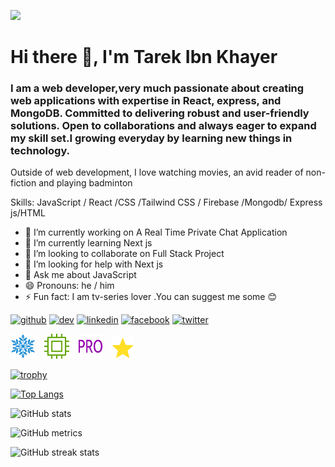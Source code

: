 ![](https://scontent.fdac31-1.fna.fbcdn.net/v/t39.30808-6/396835421_1028695805066269_5128398856997056744_n.jpg?_nc_cat=105&ccb=1-7&_nc_sid=5f2048&_nc_eui2=AeFYggeHCoRW2h5fUj9XObmSBPDf2sn0IcgE8N_ayfQhyF7UBKoeO1k4Gn9_639O3YCQh-_z_bU4TpH663d9FhoS&_nc_ohc=qlC1x0PohGgAX8Si_Pk&_nc_oc=AQndOJBrWL2CtAHPsB7Vc74HQuFXcVfKAYXt5oGd1BSIaYTaweG5J_fXs2y1R0Lqe3Q&_nc_ht=scontent.fdac31-1.fna&oh=00_AfConC7-ACD2nyVMifMh43boERXAefSTGRRB1ZfK81lABQ&oe=6545F95B)
# Hi there 👋, I'm Tarek Ibn Khayer

### I am a web developer,very much passionate about creating web applications with expertise in React, express, and MongoDB. Committed to delivering robust and user-friendly solutions. Open to collaborations and always eager to expand my skill set.I growing everyday by learning new things in technology.

Outside of web development, I love watching movies, an avid reader of non-fiction and playing badminton

Skills: JavaScript / React /CSS /Tailwind CSS / Firebase /Mongodb/ Express js/HTML

- 🔭 I’m currently working on A Real Time Private Chat Application  
- 🌱 I’m currently learning Next js 
- 👯 I’m looking to collaborate on Full Stack Project  
- 🤔 I’m looking for help with Next js 
- 💬 Ask me about JavaScript  
- 😄 Pronouns: he / him 
- ⚡ Fun fact: I am tv-series lover .You can suggest me some 😊 


[<img src='https://cdn.jsdelivr.net/npm/simple-icons@3.0.1/icons/github.svg' alt='github' height='40'>](https://github.com/tarekibnkhayer)  [<img src='https://cdn.jsdelivr.net/npm/simple-icons@3.0.1/icons/dev-dot-to.svg' alt='dev' height='40'>](https://dev.to/tarekibnkhayer)  [<img src='https://cdn.jsdelivr.net/npm/simple-icons@3.0.1/icons/linkedin.svg' alt='linkedin' height='40'>](https://www.linkedin.com/in/www.linkedin.com/in/tarek-ibn-khayer-b7b675242/)  [<img src='https://cdn.jsdelivr.net/npm/simple-icons@3.0.1/icons/facebook.svg' alt='facebook' height='40'>](https://www.facebook.com/tarekibnkhayer)  [<img src='https://cdn.jsdelivr.net/npm/simple-icons@3.0.1/icons/twitter.svg' alt='twitter' height='40'>](https://twitter.com/tarekibnkhayer)  

<a href='https://archiveprogram.github.com/'><img src='https://raw.githubusercontent.com/acervenky/animated-github-badges/master/assets/acbadge.gif' width='40' height='40'></a> <a href='https://docs.github.com/en/developers'><img src='https://raw.githubusercontent.com/acervenky/animated-github-badges/master/assets/devbadge.gif' width='40' height='40'></a> <a href='https://github.com/pricing'><img src='https://raw.githubusercontent.com/acervenky/animated-github-badges/master/assets/pro.gif' width='40' height='40'></a> <a href='https://stars.github.com/'><img src='https://raw.githubusercontent.com/acervenky/animated-github-badges/master/assets/starbadge.gif' width='35' height='35'></a> 

[![trophy](https://github-profile-trophy.vercel.app/?username=tarekibnkhayer)](https://github.com/ryo-ma/github-profile-trophy)

[![Top Langs](https://github-readme-stats.vercel.app/api/top-langs/?username=tarekibnkhayer)](https://github.com/anuraghazra/github-readme-stats)

![GitHub stats](https://github-readme-stats.vercel.app/api?username=tarekibnkhayer&show_icons=true&count_private=true)  

![GitHub metrics](https://metrics.lecoq.io/tarekibnkhayer)  

![GitHub streak stats](https://streak-stats.demolab.com/?user=tarekibnkhayer)  

